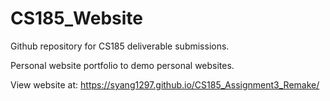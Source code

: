 # CS185_Website

Github repository for CS185 deliverable submissions.

Personal website portfolio to demo personal websites.

View website at: https://syang1297.github.io/CS185_Assignment3_Remake/

